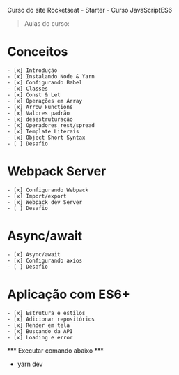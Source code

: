 Curso do site Rocketseat - Starter - Curso JavaScriptES6

> Aulas do curso:
# Conceitos
    - [x] Introdução 
    - [x] Instalando Node & Yarn
    - [x] Configurando Babel
    - [x] Classes 
    - [x] Const & Let 
    - [x] Operações em Array  
    - [x] Arrow Functions 
    - [x] Valores padrão 
    - [x] desestruturação 
    - [x] Operadores rest/spread 
    - [x] Template Literais 
    - [x] Object Short Syntax 
    - [ ] Desafio

# Webpack Server
    - [x] Configurando Webpack 
    - [x] Import/export 
    - [x] Webpack dev Server 
    - [ ] Desafio

# Async/await
    - [x] Async/await 
    - [x] Configurando axios 
    - [ ] Desafio

# Aplicação com ES6+
    - [x] Estrutura e estilos 
    - [x] Adicionar repositórios 
    - [x] Render em tela 
    - [x] Buscando da API 
    - [x] Loading e error 


*** Executar comando abaixo ***
- yarn dev